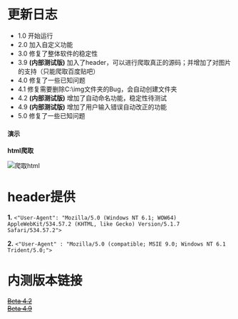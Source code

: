 更新日志
===

* 1.0 开始运行  
* 2.0 加入自定义功能  
* 3.0 修复了整体软件的稳定性  
* 3.9 __(内部测试版)__ 加入了header，可以进行爬取真正的源码；并增加了对图片的支持（只能爬取百度贴吧）  
* 4.0 修复了一些已知问题  
* 4.1 修复需要删除C:\img文件夹的Bug，会自动创建文件夹  
* 4.2 __(内部测试版)__ 增加了自动命名功能，稳定性待测试  
* 4.9 __(内部测试版)__ 增加了用户输入错误自动改正的功能  
* 5.0 修复了一些已知问题

#### 演示

__html爬取__

![爬取html](https://github.com/chengzhilin2021/Python-Requests/blob/main/Pictures/requests%20html.gif)

header提供
===

__1.__
`<"User-Agent": "Mozilla/5.0 (Windows NT 6.1; WOW64) AppleWebKit/534.57.2 (KHTML, like Gecko) Version/5.1.7 Safari/534.57.2">`

__2.__
`<"User-Agent" : "Mozilla/5.0 (compatible; MSIE 9.0; Windows NT 6.1 Trident/5.0;">`

内测版本链接
===
~~[Beta 4.2](https://github.com/chengzhilin2021/Python-Requests/blob/main/beta/beta4.2.py)~~  
~~[Beta 4.9](https://github.com/chengzhilin2021/Python-Requests/blob/main/beta/beta4.9.py)~~  
